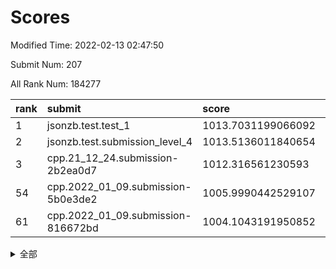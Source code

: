 # Scores

Modified Time: 2022-02-13 02:47:50

Submit Num: 207

All Rank Num: 184277

| rank |               submit               |       score        |       sigma        | pk_num |
| :--- | :--------------------------------- | :----------------- | :----------------- | :----- |
| 1    | jsonzb.test.test_1                 | 1013.7031199066092 | 0.8383284615121157 | 3559   |
| 2    | jsonzb.test.submission_level_4     | 1013.5136011840654 | 0.7950556287134708 | 3563   |
| 3    | cpp.21_12_24.submission-2b2ea0d7   | 1012.316561230593  | 0.7938873513174318 | 3563   |
| 54   | cpp.2022_01_09.submission-5b0e3de2 | 1005.9990442529107 | 0.743702894403409  | 3558   |
| 61   | cpp.2022_01_09.submission-816672bd | 1004.1043191950852 | 0.7153071155179807 | 3559   |


<details>
<summary>全部</summary>

| rank |                 submit                 |       score        |       sigma        | pk_num |
| :--- | :------------------------------------- | :----------------- | :----------------- | :----- |
| 1    | jsonzb.test.test_1                     | 1013.7031199066092 | 0.8383284615121157 | 3559   |
| 2    | jsonzb.test.submission_level_4         | 1013.5136011840654 | 0.7950556287134708 | 3563   |
| 3    | cpp.21_12_24.submission-2b2ea0d7       | 1012.316561230593  | 0.7938873513174318 | 3563   |
| 4    | gobigger.level_3.submission_level_3_28 | 1011.5886990172982 | 0.7931522709838139 | 3557   |
| 5    | gobigger.level_3.submission_level_3_46 | 1011.424637948379  | 0.7535679202052525 | 3562   |
| 6    | gobigger.level_3.submission_level_3_7  | 1011.1130465731105 | 0.7632331473939248 | 3565   |
| 7    | gobigger.level_3.submission_level_3_5  | 1011.0784165089542 | 0.7572125973661691 | 3565   |
| 8    | gobigger.level_3.submission_level_3_38 | 1011.0726380491233 | 0.7831443737717773 | 3558   |
| 9    | gobigger.level_3.submission_level_3_21 | 1010.9666135184715 | 0.7396558198760828 | 3559   |
| 10   | gobigger.level_3.submission_level_3_9  | 1010.948578667068  | 0.7433820275717229 | 3560   |
| 11   | gobigger.level_3.submission_level_3_30 | 1010.820825957119  | 0.7581848606048945 | 3566   |
| 12   | gobigger.level_3.submission_level_3_44 | 1010.7031303494385 | 0.7383069215226071 | 3562   |
| 13   | gobigger.level_3.submission_level_3_16 | 1010.6961236244317 | 0.7592937468550526 | 3564   |
| 14   | gobigger.level_3.submission_level_3_42 | 1010.6878457769133 | 0.7553261700784794 | 3561   |
| 15   | gobigger.level_3.submission_level_3_1  | 1010.6391715575922 | 0.777414889632941  | 3564   |
| 16   | gobigger.level_3.submission_level_3_12 | 1010.6011331641082 | 0.7756521817395726 | 3563   |
| 17   | gobigger.level_3.submission_level_3_41 | 1010.584891592231  | 0.7722367234998078 | 3565   |
| 18   | gobigger.level_3.submission_level_3_32 | 1010.5176530851218 | 0.7866806808862041 | 3559   |
| 19   | gobigger.level_3.submission_level_3_8  | 1010.486286049877  | 0.7545232396411748 | 3558   |
| 20   | gobigger.level_3.submission_level_3_3  | 1010.4409764954157 | 0.7746983857052331 | 3555   |
| 21   | gobigger.level_3.submission_level_3_29 | 1010.4240328648655 | 0.7526833143827979 | 3562   |
| 22   | gobigger.level_3.submission_level_3_36 | 1010.414745072592  | 0.752782092269055  | 3559   |
| 23   | gobigger.level_3.submission_level_3_43 | 1010.3902879411895 | 0.7535774918869482 | 3561   |
| 24   | gobigger.level_3.submission_level_3_2  | 1010.2577493683333 | 0.7582827073229341 | 3557   |
| 25   | gobigger.level_3.submission_level_3_4  | 1010.2164050419586 | 0.7524384540942619 | 3559   |
| 26   | gobigger.level_3.submission_level_3_14 | 1010.205797421767  | 0.7301166670440034 | 3560   |
| 27   | gobigger.level_3.submission_level_3_13 | 1010.1031955886482 | 0.7502211936839687 | 3566   |
| 28   | gobigger.level_3.submission_level_3_49 | 1010.0886888538604 | 0.7517025677581568 | 3566   |
| 29   | gobigger.level_3.submission_level_3_6  | 1010.031765728348  | 0.7542347600192338 | 3564   |
| 30   | gobigger.level_3.submission_level_3_22 | 1009.9650318789243 | 0.7493986671422    | 3563   |
| 31   | gobigger.level_3.submission_level_3_19 | 1009.9158105427957 | 0.7553444095977764 | 3561   |
| 32   | gobigger.level_3.submission_level_3_35 | 1009.7900350085267 | 0.7592318349475695 | 3562   |
| 33   | gobigger.level_3.submission_level_3_37 | 1009.6732970795355 | 0.7716107265709855 | 3559   |
| 34   | gobigger.level_3.submission_level_3_34 | 1009.5823355058433 | 0.7573652777074905 | 3562   |
| 35   | gobigger.level_3.submission_level_3_24 | 1009.5164322223012 | 0.7656011071302206 | 3558   |
| 36   | gobigger.level_3.submission_level_3_0  | 1009.4918931313914 | 0.7520930627335936 | 3563   |
| 37   | gobigger.level_3.submission_level_3_40 | 1009.4340908402601 | 0.7716996132807287 | 3559   |
| 38   | gobigger.level_3.submission_level_3_18 | 1009.4327549116533 | 0.7490458591913092 | 3564   |
| 39   | gobigger.level_3.submission_level_3_33 | 1009.3541454859819 | 0.7687134778027926 | 3562   |
| 40   | gobigger.level_3.submission_level_3_26 | 1009.1746288590638 | 0.7624700401978549 | 3561   |
| 41   | gobigger.level_3.submission_level_3_45 | 1009.0339928270718 | 0.743553460344811  | 3561   |
| 42   | gobigger.level_3.submission_level_3_15 | 1009.0329251108808 | 0.7538550085930918 | 3558   |
| 43   | gobigger.level_3.submission_level_3_31 | 1009.0321436949522 | 0.7391354299958837 | 3563   |
| 44   | gobigger.level_3.submission_level_3_20 | 1009.0219927543768 | 0.751773320094618  | 3559   |
| 45   | gobigger.level_3.submission_level_3_48 | 1009.0185733604833 | 0.7381906209738573 | 3562   |
| 46   | gobigger.level_3.submission_level_3_25 | 1008.9615847030464 | 0.740210339181479  | 3560   |
| 47   | gobigger.level_3.submission_level_3_23 | 1008.889942743202  | 0.7414443166707169 | 3556   |
| 48   | gobigger.level_3.submission_level_3_17 | 1008.7898951384957 | 0.7614678233293134 | 3563   |
| 49   | gobigger.level_3.submission_level_3_27 | 1008.6944421178299 | 0.7286529469288657 | 3563   |
| 50   | gobigger.level_3.submission_level_3_11 | 1008.5840285679238 | 0.7709013862675601 | 3561   |
| 51   | gobigger.level_3.submission_level_3_39 | 1008.484939326344  | 0.7442695818035471 | 3559   |
| 52   | gobigger.level_3.submission_level_3_47 | 1008.2360504948448 | 0.7523411642075627 | 3560   |
| 53   | gobigger.level_3.submission_level_3_10 | 1007.8851421014343 | 0.7440490063662688 | 3561   |
| 54   | cpp.2022_01_09.submission-5b0e3de2     | 1005.9990442529107 | 0.743702894403409  | 3558   |
| 55   | gobigger.level_1.submission_level_1_15 | 1005.4507624525663 | 0.7261217431240043 | 3562   |
| 56   | gobigger.level_1.submission_level_1_43 | 1005.1420100136456 | 0.7317528919856373 | 3558   |
| 57   | gobigger.level_1.submission_level_1_6  | 1004.5796199824745 | 0.7113775122330727 | 3565   |
| 58   | gobigger.level_1.submission_level_1_23 | 1004.4021993933632 | 0.718180861019102  | 3554   |
| 59   | gobigger.level_1.submission_level_1_32 | 1004.3021412983413 | 0.7193165136202638 | 3564   |
| 60   | gobigger.level_1.submission_level_1_21 | 1004.130538974467  | 0.7133331023307861 | 3564   |
| 61   | cpp.2022_01_09.submission-816672bd     | 1004.1043191950852 | 0.7153071155179807 | 3559   |
| 62   | gobigger.level_1.submission_level_1_25 | 1004.0760367490367 | 0.7182855293469104 | 3561   |
| 63   | gobigger.level_1.submission_level_1_41 | 1004.029748624591  | 0.7289306278977113 | 3564   |
| 64   | gobigger.level_1.submission_level_1_37 | 1003.9888118418128 | 0.715295983615046  | 3563   |
| 65   | gobigger.level_1.submission_level_1_3  | 1003.9734759559587 | 0.7198484295162432 | 3558   |
| 66   | gobigger.level_1.submission_level_1_49 | 1003.8812702768097 | 0.713235280472689  | 3561   |
| 67   | gobigger.level_1.submission_level_1_36 | 1003.8747943494036 | 0.7162931073323812 | 3560   |
| 68   | gobigger.level_1.submission_level_1_44 | 1003.7949882149992 | 0.7214955327536279 | 3563   |
| 69   | gobigger.level_1.submission_level_1_45 | 1003.7316388053539 | 0.7329394522876228 | 3557   |
| 70   | gobigger.level_1.submission_level_1_27 | 1003.7303649202256 | 0.7184189025476159 | 3561   |
| 71   | gobigger.level_1.submission_level_1_20 | 1003.707413299086  | 0.7029830429747926 | 3560   |
| 72   | gobigger.level_1.submission_level_1_10 | 1003.6964134502797 | 0.7246984015743684 | 3563   |
| 73   | gobigger.level_1.submission_level_1_12 | 1003.6893019869436 | 0.7085204595390595 | 3560   |
| 74   | gobigger.level_1.submission_level_1_28 | 1003.6792540696598 | 0.7302810916612553 | 3561   |
| 75   | gobigger.level_1.submission_level_1_26 | 1003.6617850239583 | 0.7259959290576616 | 3562   |
| 76   | gobigger.level_1.submission_level_1_47 | 1003.648550378141  | 0.7089168495824767 | 3559   |
| 77   | gobigger.level_1.submission_level_1_39 | 1003.3099238476276 | 0.7112931515780394 | 3560   |
| 78   | gobigger.level_1.submission_level_1_13 | 1003.2655635798865 | 0.7199310448106438 | 3565   |
| 79   | gobigger.level_1.submission_level_1_14 | 1003.2613183435175 | 0.710808281964056  | 3561   |
| 80   | gobigger.level_1.submission_level_1_42 | 1003.200893546449  | 0.7237326650091463 | 3559   |
| 81   | gobigger.level_1.submission_level_1_5  | 1003.1340066828362 | 0.7024350324925319 | 3563   |
| 82   | gobigger.level_1.submission_level_1_22 | 1003.1329585156951 | 0.7103582342362873 | 3557   |
| 83   | gobigger.level_1.submission_level_1_7  | 1003.063586396806  | 0.708552245690514  | 3561   |
| 84   | gobigger.level_1.submission_level_1_18 | 1003.0460572006169 | 0.7083406396359359 | 3560   |
| 85   | gobigger.level_1.submission_level_1_24 | 1002.9500943229829 | 0.7279026231126076 | 3564   |
| 86   | gobigger.level_1.submission_level_1_16 | 1002.9418507491663 | 0.7136750846565806 | 3563   |
| 87   | gobigger.level_1.submission_level_1_2  | 1002.9010245471599 | 0.7001019790356725 | 3561   |
| 88   | gobigger.level_1.submission_level_1_38 | 1002.8652704236821 | 0.721310854627462  | 3557   |
| 89   | gobigger.level_1.submission_level_1_40 | 1002.7052142699217 | 0.7079432910628815 | 3564   |
| 90   | gobigger.level_1.submission_level_1_4  | 1002.6890634046946 | 0.7088363248952548 | 3565   |
| 91   | gobigger.level_1.submission_level_1_34 | 1002.6863853738189 | 0.7253819933474865 | 3563   |
| 92   | gobigger.level_1.submission_level_1_11 | 1002.6121968725912 | 0.7212056853233345 | 3563   |
| 93   | gobigger.level_1.submission_level_1_9  | 1002.5987155248638 | 0.7116397210023637 | 3556   |
| 94   | gobigger.level_1.submission_level_1_1  | 1002.4980321028671 | 0.7178350503382742 | 3558   |
| 95   | gobigger.level_1.submission_level_1_8  | 1002.4829469549617 | 0.7123769611387633 | 3563   |
| 96   | gobigger.level_1.submission_level_1_48 | 1002.469741720717  | 0.7090897498742106 | 3562   |
| 97   | gobigger.level_1.submission_level_1_30 | 1002.3308145548391 | 0.7274264021136282 | 3558   |
| 98   | gobigger.level_1.submission_level_1_0  | 1002.3048400960413 | 0.7158794675039516 | 3561   |
| 99   | gobigger.level_1.submission_level_1_35 | 1002.1859136271332 | 0.7093189035197548 | 3559   |
| 100  | gobigger.level_1.submission_level_1_31 | 1002.1719944582586 | 0.7173567734419906 | 3557   |
| 101  | gobigger.level_1.submission_level_1_33 | 1002.1386759277995 | 0.7178314873021462 | 3560   |
| 102  | gobigger.level_1.submission_level_1_19 | 1002.0504130248901 | 0.7052058950885568 | 3560   |
| 103  | gobigger.level_1.submission_level_1_17 | 1001.9864907621964 | 0.7093123888458261 | 3559   |
| 104  | gobigger.level_1.submission_level_1_29 | 1001.8742920232708 | 0.7138131909603479 | 3562   |
| 105  | gobigger.level_1.submission_level_1_46 | 1001.7151122634319 | 0.7095654900241222 | 3562   |
| 106  | gobigger.random.submission_random_0    | 997.5290984495888  | 0.6945106215958937 | 3562   |
| 107  | gobigger.random.submission_random_18   | 997.2848797774092  | 0.7146378136019133 | 3564   |
| 108  | gobigger.random.submission_random_44   | 997.1528928970723  | 0.7034673998020181 | 3558   |
| 109  | gobigger.random.submission_random_30   | 997.0958955920142  | 0.7211472373374408 | 3554   |
| 110  | gobigger.random.submission_random_27   | 996.8583644019966  | 0.7167820755474057 | 3559   |
| 111  | gobigger.random.submission_random_41   | 996.80640824622    | 0.715395876925943  | 3562   |
| 112  | gobigger.random.submission_random_39   | 996.6828718607107  | 0.706105562350534  | 3562   |
| 113  | gobigger.random.submission_random_19   | 996.622046896388   | 0.7044067310559333 | 3560   |
| 114  | gobigger.random.submission_random_42   | 996.5679008377026  | 0.7044769509669289 | 3564   |
| 115  | gobigger.random.submission_random_36   | 996.5168689166063  | 0.7061636116578662 | 3567   |
| 116  | gobigger.random.submission_random_16   | 996.494965004548   | 0.7158423315606554 | 3563   |
| 117  | gobigger.random.submission_random_46   | 996.3529297096788  | 0.705558467685205  | 3559   |
| 118  | gobigger.random.submission_random_47   | 996.2211403362302  | 0.7076347799408693 | 3566   |
| 119  | gobigger.random.submission_random_34   | 996.1642760376304  | 0.705621050462066  | 3566   |
| 120  | gobigger.random.submission_random_38   | 996.1429361339752  | 0.7171783882680204 | 3560   |
| 121  | gobigger.random.submission_random_2    | 996.129146123887   | 0.7176868411839806 | 3554   |
| 122  | gobigger.random.submission_random_43   | 996.1076922113016  | 0.7184609224634108 | 3562   |
| 123  | gobigger.random.submission_random_45   | 996.079170163214   | 0.7155542797740655 | 3556   |
| 124  | gobigger.random.submission_random_21   | 996.0633763076517  | 0.716661519304266  | 3556   |
| 125  | gobigger.random.submission_random_49   | 996.0495095072243  | 0.7169964674032733 | 3563   |
| 126  | gobigger.random.submission_random_26   | 996.0478444966782  | 0.7066351488707728 | 3556   |
| 127  | gobigger.random.submission_random_1    | 996.0040554110485  | 0.7115200827450833 | 3564   |
| 128  | gobigger.random.submission_random_3    | 995.9845340368296  | 0.714636381716287  | 3562   |
| 129  | gobigger.random.submission_random_9    | 995.9603008465544  | 0.7178826823117326 | 3561   |
| 130  | gobigger.random.submission_random_48   | 995.9471738457522  | 0.7135243460921495 | 3561   |
| 131  | gobigger.random.submission_random_15   | 995.8496659787845  | 0.7150670702089602 | 3565   |
| 132  | gobigger.random.submission_random_20   | 995.7731675726773  | 0.7156042969271978 | 3558   |
| 133  | gobigger.random.submission_random_31   | 995.7724795507481  | 0.7250012566543457 | 3561   |
| 134  | gobigger.random.submission_random_6    | 995.7443565804581  | 0.7114040615034224 | 3558   |
| 135  | gobigger.random.submission_random_35   | 995.742764677897   | 0.7115429931330438 | 3557   |
| 136  | gobigger.random.submission_random_12   | 995.6942262815384  | 0.7016489270558194 | 3562   |
| 137  | gobigger.random.submission_random_37   | 995.6667882881486  | 0.7052135410704318 | 3560   |
| 138  | gobigger.random.submission_random_23   | 995.6434832690713  | 0.7071712861593951 | 3561   |
| 139  | gobigger.random.submission_random_8    | 995.5741551034711  | 0.7121899954160443 | 3559   |
| 140  | gobigger.random.submission_random_32   | 995.5285880309491  | 0.7093449208307034 | 3563   |
| 141  | gobigger.random.submission_random_29   | 995.4826937032991  | 0.7198409329590705 | 3556   |
| 142  | gobigger.random.submission_random_25   | 995.4031135355408  | 0.7117039243915974 | 3559   |
| 143  | gobigger.random.submission_random_5    | 995.3537358729776  | 0.709052704972652  | 3557   |
| 144  | gobigger.random.submission_random_10   | 995.3460265711744  | 0.7072105880823082 | 3562   |
| 145  | gobigger.random.submission_random_13   | 995.3247120611907  | 0.7173637413848648 | 3564   |
| 146  | gobigger.random.submission_random_28   | 995.2742711412728  | 0.7168866932661702 | 3561   |
| 147  | gobigger.random.submission_random_40   | 995.269448819866   | 0.7043192850319344 | 3560   |
| 148  | gobigger.random.submission_random_7    | 995.2471479509577  | 0.7218388369931426 | 3562   |
| 149  | gobigger.random.submission_random_14   | 995.1654900201108  | 0.713382505571896  | 3562   |
| 150  | gobigger.random.submission_random_22   | 995.1643290332365  | 0.7079625308000724 | 3560   |
| 151  | gobigger.random.submission_random_33   | 995.1525849634052  | 0.7178193422489721 | 3557   |
| 152  | gobigger.random.submission_random_4    | 995.0520606193757  | 0.705267113394428  | 3558   |
| 153  | gobigger.level_2.submission_level_2_37 | 994.6865118321633  | 0.7367545467880371 | 3562   |
| 154  | gobigger.random.submission_random_11   | 994.5438508725897  | 0.7184537425170935 | 3560   |
| 155  | gobigger.random.submission_random_24   | 994.4874684653004  | 0.7202529669341866 | 3561   |
| 156  | gobigger.random.submission_random_17   | 994.4333386695793  | 0.7332115650595616 | 3559   |
| 157  | gobigger.level_2.submission_level_2_5  | 994.4210389715049  | 0.7320402142629576 | 3560   |
| 158  | gobigger.level_2.submission_level_2_34 | 993.8965579452112  | 0.7286625301126436 | 3564   |
| 159  | gobigger.level_2.submission_level_2_0  | 993.3335076691603  | 0.7226387118073366 | 3563   |
| 160  | gobigger.level_2.submission_level_2_46 | 993.0640458313102  | 0.7266211941868745 | 3560   |
| 161  | gobigger.level_2.submission_level_2_27 | 993.0236913548526  | 0.7396169212878697 | 3563   |
| 162  | gobigger.level_2.submission_level_2_1  | 992.8828371119711  | 0.7356838856759226 | 3558   |
| 163  | gobigger.level_2.submission_level_2_35 | 992.8507294758949  | 0.7258405947774361 | 3559   |
| 164  | gobigger.level_2.submission_level_2_18 | 992.8423212846882  | 0.7349608816637719 | 3568   |
| 165  | gobigger.level_2.submission_level_2_45 | 992.7815863728247  | 0.7247899896137405 | 3562   |
| 166  | gobigger.level_2.submission_level_2_43 | 992.7814405832195  | 0.7290633622987381 | 3560   |
| 167  | gobigger.level_2.submission_level_2_28 | 992.7698437636368  | 0.731303854159345  | 3559   |
| 168  | gobigger.level_2.submission_level_2_6  | 992.6606941090778  | 0.7316446556551739 | 3564   |
| 169  | gobigger.level_2.submission_level_2_38 | 992.6604771227875  | 0.7242286518739355 | 3561   |
| 170  | gobigger.level_2.submission_level_2_7  | 992.6015343448296  | 0.7421831428929351 | 3559   |
| 171  | gobigger.level_2.submission_level_2_39 | 992.5860613756956  | 0.7322763638963466 | 3563   |
| 172  | gobigger.level_2.submission_level_2_42 | 992.5608040095827  | 0.7240083480664204 | 3555   |
| 173  | gobigger.level_2.submission_level_2_24 | 992.4511200268515  | 0.7254027821337916 | 3565   |
| 174  | gobigger.level_2.submission_level_2_36 | 992.4173437430818  | 0.7440474873888347 | 3563   |
| 175  | gobigger.level_2.submission_level_2_17 | 992.408345636225   | 0.7290814401522531 | 3559   |
| 176  | gobigger.level_2.submission_level_2_47 | 992.3188698642739  | 0.7436851230292024 | 3565   |
| 177  | gobigger.level_2.submission_level_2_26 | 992.3120878395016  | 0.7377367247269121 | 3559   |
| 178  | gobigger.level_2.submission_level_2_11 | 992.2826649797812  | 0.7534116954748049 | 3557   |
| 179  | gobigger.level_2.submission_level_2_21 | 992.2001619651569  | 0.7326812623022243 | 3563   |
| 180  | gobigger.level_2.submission_level_2_14 | 992.1965685203098  | 0.7374735608084511 | 3563   |
| 181  | gobigger.level_2.submission_level_2_48 | 992.1835928480158  | 0.7444260943287072 | 3561   |
| 182  | gobigger.level_2.submission_level_2_2  | 992.1633142405369  | 0.7365781154478318 | 3561   |
| 183  | gobigger.level_2.submission_level_2_3  | 992.0834111668426  | 0.7509010841356125 | 3562   |
| 184  | gobigger.level_2.submission_level_2_20 | 992.056281227173   | 0.7366717989793341 | 3560   |
| 185  | gobigger.level_2.submission_level_2_22 | 991.866010644742   | 0.7579237697122418 | 3560   |
| 186  | gobigger.level_2.submission_level_2_4  | 991.8100698969757  | 0.7730090536479917 | 3560   |
| 187  | gobigger.level_2.submission_level_2_40 | 991.7744450990018  | 0.740014486744967  | 3563   |
| 188  | gobigger.level_2.submission_level_2_23 | 991.7187219050854  | 0.7503352097539339 | 3562   |
| 189  | gobigger.level_2.submission_level_2_31 | 991.7159478321021  | 0.7402929611575151 | 3560   |
| 190  | gobigger.level_2.submission_level_2_25 | 991.6861977319876  | 0.7504737618124536 | 3558   |
| 191  | gobigger.level_2.submission_level_2_9  | 991.6359129243509  | 0.7567819486917178 | 3561   |
| 192  | gobigger.level_2.submission_level_2_29 | 991.5029849253068  | 0.7734647603393844 | 3561   |
| 193  | gobigger.level_2.submission_level_2_30 | 991.4858763776014  | 0.7468295199437398 | 3559   |
| 194  | gobigger.level_2.submission_level_2_33 | 991.4499153657862  | 0.7623505145950663 | 3560   |
| 195  | gobigger.level_2.submission_level_2_12 | 991.4265999892584  | 0.743839020607175  | 3564   |
| 196  | gobigger.level_2.submission_level_2_49 | 991.3540515968427  | 0.7444184725766707 | 3565   |
| 197  | gobigger.level_2.submission_level_2_32 | 991.2820753407915  | 0.7480200602636605 | 3561   |
| 198  | gobigger.level_2.submission_level_2_19 | 991.1982091352501  | 0.7537083755125434 | 3555   |
| 199  | gobigger.level_2.submission_level_2_10 | 991.0866585099039  | 0.7635933508077238 | 3560   |
| 200  | gobigger.level_2.submission_level_2_13 | 991.061844570853   | 0.7483914032970465 | 3560   |
| 201  | gobigger.level_2.submission_level_2_15 | 991.059678560839   | 0.757219814950711  | 3559   |
| 202  | gobigger.level_2.submission_level_2_41 | 991.044352545406   | 0.7652483601406594 | 3559   |
| 203  | gobigger.level_2.submission_level_2_16 | 991.0329476363415  | 0.7579269205115277 | 3569   |
| 204  | gobigger.level_2.submission_level_2_44 | 990.6335442691347  | 0.7680845862423437 | 3566   |
| 205  | gobigger.level_2.submission_level_2_8  | 990.4232351669799  | 0.7551805044223009 | 3562   |
| 206  | gobigger.none.submission_none_1        | 979.0836027991872  | 1.1922918811084193 | 3564   |
| 207  | gobigger.none.submission_none_0        | 974.7477101352067  | 1.4915408542409712 | 3560   |

</details>
